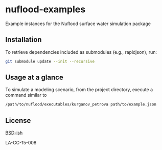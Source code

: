 # nuflood-examples
Example instances for the Nuflood surface water simulation package

## Installation
To retrieve dependencies included as submodules (e.g., rapidjson), run:

```bash
git submodule update --init --recursive
```

## Usage at a glance
To simulate a modeling scenario, from the project directory, execute a command similar to
```bash
/path/to/nuflood/executables/kurganov_petrova path/to/example.json
```

## License
[BSD-ish](https://github.com/tasseff/nuflood-examples/blob/master/LICENSE.md)

LA-CC-15-008
